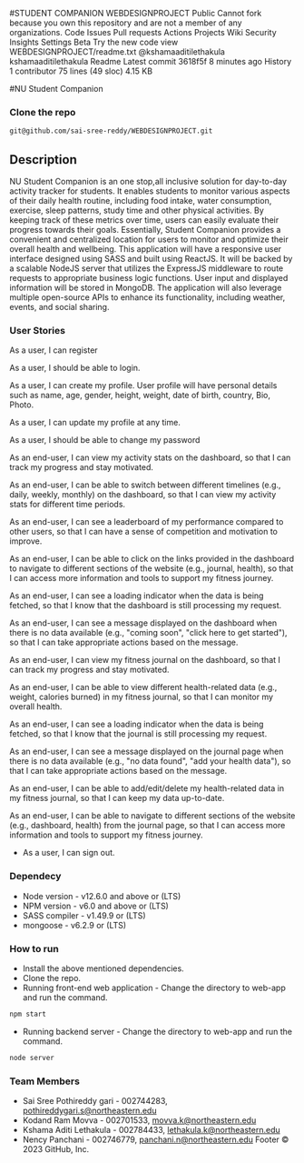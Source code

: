 #STUDENT COMPANION
WEBDESIGNPROJECT
Public
Cannot fork because you own this repository and are not a member of any organizations.
Code
Issues
Pull requests
Actions
Projects
Wiki
Security
Insights
Settings
Beta Try the new code view
WEBDESIGNPROJECT/readme.txt
@kshamaaditilethakula
kshamaaditilethakula Readme
Latest commit 3618f5f 8 minutes ago
 History
 1 contributor
75 lines (49 sloc)  4.15 KB
 

#NU Student Companion

### Clone the repo
```bash
git@github.com/sai-sree-reddy/WEBDESIGNPROJECT.git
```

## Description
NU Student Companion is an one stop,all inclusive solution for day-to-day activity tracker for students. It enables students to monitor various aspects of their daily health routine, including food intake, water consumption, exercise, sleep patterns, study time and other physical activities.
 By keeping track of these metrics over time, users can easily evaluate their progress towards their goals. Essentially, Student Companion provides a convenient and centralized location for users to monitor and optimize their overall health and wellbeing.
This application will have a responsive user interface designed using SASS and built using ReactJS. It will be backed by a scalable NodeJS server that utilizes the ExpressJS middleware to route requests to appropriate business logic functions. User input and displayed information will be stored in MongoDB. The application will also leverage multiple open-source APIs to enhance its functionality, including weather, events, and social sharing.

### User Stories
As a user, I can register

As a user, I should be able to login. 

As a user, I can create my profile. User profile will have personal details such as name, age, gender, height, weight, date of birth,  country, Bio, Photo. 

 As a user, I can update my profile at any time. 

As a user, I should be able to change my password

As an end-user, I can view my activity stats on the dashboard, so that I can track my progress and stay motivated.

As an end-user, I can be able to switch between different timelines (e.g., daily, weekly, monthly) on the dashboard, so that I can view my activity stats for different time periods.

As an end-user, I can see a leaderboard of my performance compared to other users, so that I can have a sense of competition and motivation to improve.

As an end-user, I can be able to click on the links provided in the dashboard to navigate to different sections of the website (e.g., journal, health), so that I can access more information and tools to support my fitness journey.

As an end-user, I can see a loading indicator when the data is being fetched, so that I know that the dashboard is still processing my request.

As an end-user, I can see a message displayed on the dashboard when there is no data available (e.g., "coming soon", "click here to get started"), so that I can take appropriate actions based on the message.

As an end-user, I can view my fitness journal on the dashboard, so that I can track my progress and stay motivated.

As an end-user, I can be able to view different health-related data (e.g., weight, calories burned) in my fitness journal, so that I can monitor my overall health.

As an end-user, I can see a loading indicator when the data is being fetched, so that I know that the journal is still processing my request.

As an end-user, I can see a message displayed on the journal page when there is no data available (e.g., "no data found", "add your health data"), so that I can take appropriate actions based on the message.

As an end-user, I can be able to add/edit/delete my health-related data in my fitness journal, so that I can keep my data up-to-date.

As an end-user, I can be able to navigate to different sections of the website (e.g., dashboard, health) from the journal page, so that I can access more information and tools to support my fitness journey.

- As a user, I can sign out. 


### Dependecy

- Node version - v12.6.0 and above or (LTS)
- NPM version - v6.0 and above or (LTS)
- SASS compiler - v1.49.9 or (LTS)
- mongoose - v6.2.9 or (LTS)

### How to run

- Install the above mentioned dependencies.
- Clone the repo.
- Running front-end web application - Change the directory to web-app and run the command. 
```bash 
npm start
```
- Running backend server -  Change the directory to web-app and run the command.
```bash 
node server
```

### Team Members
- Sai Sree Pothireddy gari - 002744283, pothireddygari.s@northeastern.edu
- Kodand Ram Movva - 002701533, movva.k@northeastern.edu
- Kshama Aditi Lethakula - 002784433, lethakula.k@northeastern.edu
- Nency Panchani - 002746779, panchani.n@northeastern.edu
Footer
© 2023 GitHub, Inc.
